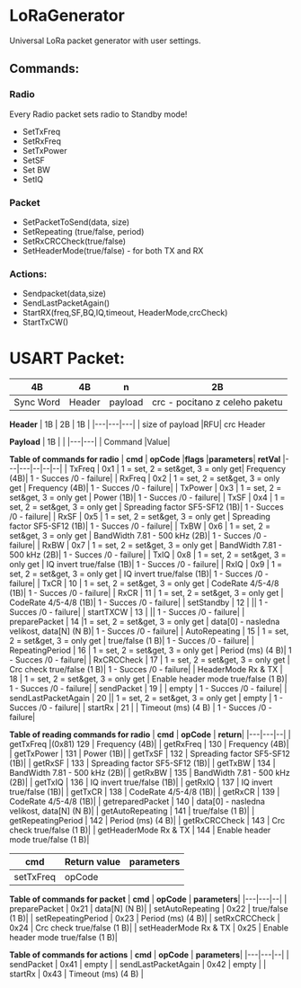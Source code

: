 # LoRaGenerator
Universal  LoRa packet generator with user settings.

## Commands:
### Radio
Every Radio packet sets radio to Standby mode!
- SetTxFreq
- SetRxFreq
- SetTxPower
- SetSF
- Set BW
- SetIQ
### Packet
- SetPacketToSend(data, size)
- SetRepeating (true/false, period)
- SetRxCRCCheck(true/false)
- SetHeaderMode(true/false) - for both TX and RX

### Actions:
- Sendpacket(data,size)
- SendLastPacketAgain()
- StartRX(freq,SF,BQ,IQ,timeout, HeaderMode,crcCheck)
- StartTxCW()


# USART Packet:

| 4B  |  4B  |  n |  2B |
|---|---|---|---|
| Sync Word  |Header|  payload |  crc - pocitano z celeho paketu |

**Header**
| 1B  |  2B | 1B  | 
|---|---|---|
| size of payload  |RFU| crc Header  

**Payload**
| 1B  |   | 
|---|---|
| Command  |Value|   

**Table of commands for radio**
| **cmd**  | **opCode**  |**flags** |**parameters**|  **retVal**
|---|---|--|--|--|
| TxFreq  | 0x1  | 1 = set, 2 = set&get, 3 = only get| Frequency (4B)| 1 - Succes /0 - failure|
| RxFreq  | 0x2  | 1 = set, 2 = set&get, 3 = only get |  Frequency (4B)| 1 - Succes /0 - failure|
| TxPower  | 0x3  |  1 = set, 2 = set&get, 3 = only get | Power (1B)| 1 - Succes /0 - failure|
| TxSF  | 0x4  | 1 = set, 2 = set&get, 3 = only get | Spreading factor SF5-SF12 (1B)| 1 - Succes /0 - failure|
| RxSF  | 0x5  | 1 = set, 2 = set&get, 3 = only get | Spreading factor SF5-SF12 (1B)| 1 - Succes /0 - failure|
| TxBW  | 0x6  | 1 = set, 2 = set&get, 3 = only get |  BandWidth 7.81 - 500 kHz (2B)| 1 - Succes /0 - failure|
| RxBW  | 0x7  | 1 = set, 2 = set&get, 3 = only get |  BandWidth 7.81 - 500 kHz (2B)| 1 - Succes /0 - failure|
| TxIQ  | 0x8  | 1 = set, 2 = set&get, 3 = only get |  IQ invert true/false (1B)| 1 - Succes /0 - failure|
| RxIQ  | 0x9  | 1 = set, 2 = set&get, 3 = only get |  IQ invert true/false (1B)| 1 - Succes /0 - failure|
| TxCR  | 10  | 1 = set, 2 = set&get, 3 = only get |  CodeRate 4/5-4/8 (1B)| 1 - Succes /0 - failure|
| RxCR  | 11  | 1 = set, 2 = set&get, 3 = only get |  CodeRate 4/5-4/8 (1B)| 1 - Succes /0 - failure|
| setStandby  | 12  |  || 1 - Succes /0 - failure|
| startTXCW  | 13  |  || 1 - Succes /0 - failure|
| preparePacket  | 14  |1 = set, 2 = set&get, 3 = only get | data[0] - nasledna velikost,  data[N] (N B)| 1 - Succes /0 - failure|
| AutoRepeating  | 15  | 1 = set, 2 = set&get, 3 = only get |  true/false (1 B)| 1 - Succes /0 - failure|
| RepeatingPeriod  | 16  | 1 = set, 2 = set&get, 3 = only get |  Period (ms) (4 B)| 1 - Succes /0 - failure|
| RxCRCCheck  | 17  | 1 = set, 2 = set&get, 3 = only get |  Crc check true/false (1 B)| 1 - Succes /0 - failure|
| HeaderMode Rx & TX | 18  | 1 = set, 2 = set&get, 3 = only get |   Enable header mode true/false (1 B)| 1 - Succes /0 - failure|
| sendPacket  | 19 |  |  empty | 1 - Succes /0 - failure|
| sendLastPacketAgain  | 20  || 1 = set, 2 = set&get, 3 = only get |  empty | 1 - Succes /0 - failure|
| startRx  | 21  |  |  Timeout (ms) (4 B) | 1 - Succes /0 - failure|

**Table of reading commands for radio**
| **cmd**  | **opCode**  | **return**| 
|---|---|--|
| getTxFreq  |(0x81) 129  |   Frequency (4B)|
| getRxFreq  | 130  |   Frequency (4B)| 
| getTxPower  | 131  |   Power (1B)|
| getTxSF  |  132 |  Spreading factor SF5-SF12 (1B)| 
| getRxSF  | 133  |  Spreading factor SF5-SF12 (1B)| 
| getTxBW  | 134  |   BandWidth 7.81 - 500 kHz (2B)| 
| getRxBW  | 135  |   BandWidth 7.81 - 500 kHz (2B)| 
| getTxIQ  | 136  |   IQ invert true/false (1B)| 
| getRxIQ  | 137  |   IQ invert true/false (1B)| 
| getTxCR  | 138  |   CodeRate 4/5-4/8 (1B)| 
| getRxCR  | 139  |   CodeRate 4/5-4/8 (1B)| 
| getreparedPacket  | 140  | data[0] - nasledna velikost,  data[N] (N B)| 
| getAutoRepeating  | 141  |   true/false (1 B)| 
| getRepeatingPeriod  | 142  |   Period (ms) (4 B)| 
| getRxCRCCheck  | 143  |   Crc check true/false (1 B)|
| getHeaderMode Rx & TX | 144  |   Enable header mode true/false (1 B)| 



| **cmd**  | **Return value**  | **parameters**| 
|---|---|--|
| setTxFreq  | opCode  |  |


**Table of commands for packet**
| **cmd**  | **opCode**  | **parameters**| 
|---|---|--|
| preparePacket  | 0x21  |   data[N] (N B)|
| setAutoRepeating  | 0x22  |   true/false (1 B)|
| setRepeatingPeriod  | 0x23  |   Period (ms) (4 B)|
| setRxCRCCheck  | 0x24  |   Crc check true/false (1 B)|
| setHeaderMode Rx & TX | 0x25  |   Enable header mode true/false (1 B)|

**Table of commands for actions**
| **cmd**  | **opCode**  | **parameters**| 
|---|---|--|
| sendPacket  | 0x41  |   empty |
| sendLastPacketAgain  | 0x42  |   empty |
| startRx  | 0x43  |   Timeout (ms) (4 B) |


